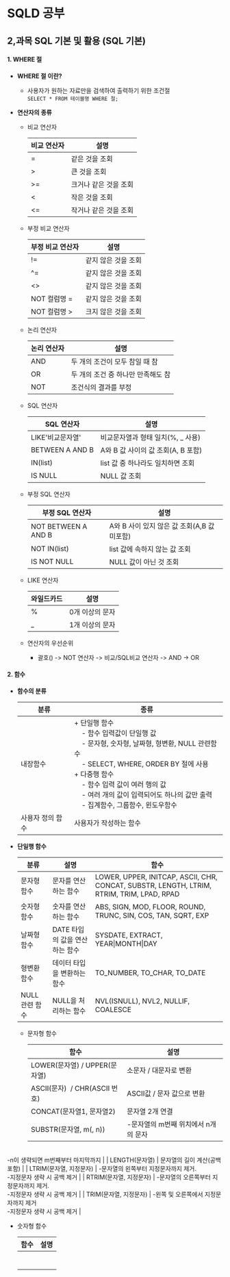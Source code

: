 # SQLD 공부

## 2,과목 SQL 기본 및 활용 (SQL 기본)

#### 1. WHERE 절

+ **WHERE 절 이란?**
  
  + 사용자가 원하는 자료만을 검색하여 출력하기 위한 조건절<br>`SELECT * FROM 테이블명 WHERE 절;`

+ **연산자의 종류**
  
  - 비교 연산자
    
    | 비교 연산자 | 설명           |
    | ------ | ------------ |
    | =      | 같은 것을 조회     |
    | >      | 큰 것을 조회      |
    | >=     | 크거나 같은 것을 조회 |
    | <      | 작은 것을 조회     |
    | <=     | 작거나 같은 것을 조회 |
  
  - 부정 비교 연산자
    
    | 부정 비교 연산자 | 설명          |
    | --------- | ----------- |
    | !=        | 같지 않은 것을 조회 |
    | ^=        | 같지 않은 것을 조회 |
    | <>        | 같지 않은 것을 조회 |
    | NOT 컬럼명 = | 같지 않은 것을 조회 |
    | NOT 컬럼명 > | 크지 않은 것을 조회 |
  
  - 논리 연산자
    
    | 논리 연산자 | 설명                   |
    | ------ | -------------------- |
    | AND    | 두 개의 조건이 모두 참일 때 참   |
    | OR     | 두 개의 조건 중 하나만 만족해도 참 |
    | NOT    | 조건식의 결과를 부정          |
  
  - SQL 연산자
    
    | SQL 연산자         | 설명                       |
    | --------------- | ------------------------ |
    | LIKE'비교문자열'     | 비교문자열과 형태 일치(%, _ 사용)    |
    | BETWEEN A AND B | A와 B 값 사이의 값 조회(A, B 포함) |
    | IN(list)        | list 값 중 하나라도 일치하면 조회    |
    | IS NULL         | NULL 값 조회                |
  
  - 부정 SQL 연산자
    
    | 부정 SQL 연산자          | 설명                            |
    | ------------------- | ----------------------------- |
    | NOT BETWEEN A AND B | A와 B 사이 있지 않은 값 조회(A,B 값 미포함) |
    | NOT IN(list)        | list 값에 속하지 않는 값 조회           |
    | IS NOT NULL         | NULL 값이 아닌 것 조회               |
  
  - LIKE 연산자
    
    | 와일드카드 | 설명        |
    | ----- | --------- |
    | %     | 0개 이상의 문자 |
    | _     | 1개 이상의 문자 |
  
  - 연산자의 우선순위
    
    + 괄호() -> NOT 연산자 -> 비교/SQL비교 연산자 -> AND -> OR

#### 2. 함수

+ **함수의 분류**
  
  | 분류        | 종류                                                                                                                                                                                                                      |
  | --------- | ----------------------------------------------------------------------------------------------------------------------------------------------------------------------------------------------------------------------- |
  | 내장함수      | + 단일행 함수<br>    - 함수 입력값이 단일행 값<br>     - 문자형, 숫자형, 날짜형, 형변환, NULL 관련함수<br>     - SELECT, WHERE, ORDER BY 절에 사용 <br>+ 다중행 함수 <br>     - 함수 입력 값이 여러 행의 값<br>     - 여러 개의 값이 입력되어도 하나의 값만 출력<br>     - 집계함수, 그룹함수, 윈도우함수 |
  | 사용자 정의 함수 | 사용자가 작성하는 함수                                                                                                                                                                                                            |



+ **단일행 함수**
  
  | 분류         | 설명                  | 함수                                                                                        |
  | ---------- | ------------------- | ----------------------------------------------------------------------------------------- |
  | 문자형 함수     | 문자를 연산하는 함수         | LOWER, UPPER, INITCAP, ASCII, CHR, CONCAT, SUBSTR, LENGTH, LTRIM, RTRIM, TRIM, LPAD, RPAD |
  | 숫자형 함수     | 숫자를 연산하는 함수         | ABS, SIGN, MOD, FLOOR, ROUND, TRUNC, SIN, COS, TAN, SQRT, EXP                             |
  | 날짜형 함수     | DATE 타입의 값을 연산하는 함수 | SYSDATE, EXTRACT, YEAR\|MONTH\|DAY                                                        |
  | 형변환 함수     | 데이터 타입을 변환하는 함수     | TO_NUMBER, TO_CHAR, TO_DATE                                                               |
  | NULL 관련 함수 | NULL을 처리하는 함수       | NVL(ISNULL), NVL2, NULLIF, COALESCE                                                       |
  
  + 문자형 함수
    
    | 함수                         | 설명                                             |
    | -------------------------- | ---------------------------------------------- |
    | LOWER(문자열) / UPPER(문자열)    | 소문자 / 대문자로 변환                                  |
    | ASCII(문자)  / CHR(ASCII 번호) | ASCII값 / 문자 값으로 변환                             |
    | CONCAT(문자열1, 문자열2)         | 문자열 2개 연결                                      |
    | SUBSTR(문자열, m(, n))        | -문자열의 m번째 위치에서 n개의 문자
<br>-n이 생략되면 m번째부터 마지막까지 |
    | LENGTH(문자열)                | 문자열의 길이 계산(공백 포함)                              |
    | LTRIM(문자열, 지정문자)           | -문자열의 왼쪽부터 지정문자까지 제거.<br>-지정문자 생략 시 공백 제거      |
    | RTRIM(문자열, 지정문자)           | -문자열의 오른쪽부터 지정문자까지 제거.<br>-지정문자 생략 시 공백 제거     |
    | TRIM(문자열, 지정문자)            | -왼쪽 및 오른쪽에서 지정문자까지 제거<br>-지정문자 생략 시 공백 제거      |
  
  + 숫자형 함수
    
    | 함수  | 설명  |
    | --- | --- |
    |     |     |
    |     |     |
    |     |     |
    |     |     |
    |     |     |
    |     |     |
    |     |     |
    
    




